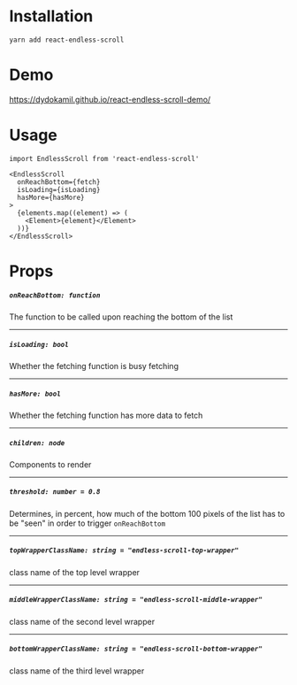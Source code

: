 # Installation

    yarn add react-endless-scroll

# Demo

https://dydokamil.github.io/react-endless-scroll-demo/

# Usage
    import EndlessScroll from 'react-endless-scroll'

    <EndlessScroll
      onReachBottom={fetch}
      isLoading={isLoading}
      hasMore={hasMore}
    >
      {elements.map((element) => (
        <Element>{element}</Element>
      ))}
    </EndlessScroll>

# Props

##### `onReachBottom: function`

The function to be called upon reaching the bottom of the list

---

##### `isLoading: bool`

Whether the fetching function is busy fetching

---

##### `hasMore: bool`

Whether the fetching function has more data to fetch

---

##### `children: node`

Components to render

---

##### `threshold: number = 0.8`

Determines, in percent, how much of the bottom 100 pixels of the list has to be "seen" in order to trigger `onReachBottom`

---

##### `topWrapperClassName: string = "endless-scroll-top-wrapper"`

class name of the top level wrapper

---

##### `middleWrapperClassName: string = "endless-scroll-middle-wrapper"`

class name of the second level wrapper

---

##### `bottomWrapperClassName: string = "endless-scroll-bottom-wrapper"`

class name of the third level wrapper
